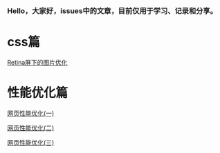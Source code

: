 ### Hello，大家好，issues中的文章，目前仅用于学习、记录和分享。

# css篇

[Retina屏下的图片优化](https://github.com/Roe-Tian/roe-article/issues/4)

# 性能优化篇

[网页性能优化(一)](https://github.com/Roe-Tian/roe-article/issues/1)

[网页性能优化(二)](https://github.com/Roe-Tian/roe-article/issues/2)

[网页性能优化(三)](https://github.com/Roe-Tian/roe-article/issues/3)
